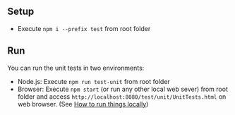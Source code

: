 ## Setup

- Execute `npm i --prefix test` from root folder

## Run

You can run the unit tests in two environments:

- Node.js: Execute `npm run test-unit` from root folder
- Browser: Execute `npm start` (or run any other local web sever) from root folder and access `http://localhost:8080/test/unit/UnitTests.html` on web browser. (See [How to run things locally](https://threejs.org/docs/#manual/introduction/How-to-run-things-locally))
